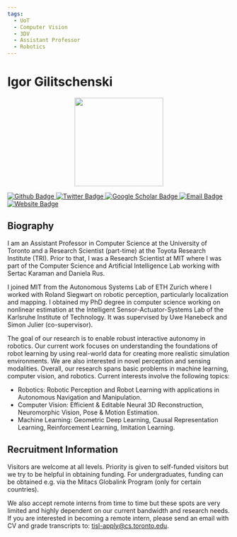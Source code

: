 ```yaml
---
tags:
  - UoT
  - Computer Vision
  - 3DV
  - Assistant Professor
  - Robotics
---
```


# Igor Gilitschenski

<div style="display: flex; justify-content: center;">
  <img src="https://tisl.cs.utoronto.ca/author/igor-gilitschenski/avatar_hu86beb882800da67218a1e6ce0699ef34_107625_270x270_fill_q75_lanczos_center.jpg" alt="" width="200"/>
</div>

<p align="left">
  <a href="https://github.com/igilitschenski">
    <img src="https://img.shields.io/badge/Github-white?logo=github&logoColor=black&cacheSeconds=1" alt="Github Badge"/>
  </a>
  <a href="https://twitter.com/">
    <img src="https://img.shields.io/badge/Twitter-white?logo=twitter&logoColor=blue&cacheSeconds=1" alt="Twitter Badge"/>
  </a>
  <a href="https://scholar.google.com/citations?user=Nuw1Y4oAAAAJ&hl=en">
    <img src="https://img.shields.io/badge/GoogleScholar-white?logo=googlescholar&logoColor=blue&cacheSeconds=1" alt="Google Scholar Badge"/>
  </a>
  <a href="mailto:igor@gilitschenski.org">
    <img src="https://img.shields.io/badge/Email-white?logo=gmail&logoColor=blue" alt="Email Badge"/>
  </a>
  <a href="https://tisl.cs.utoronto.ca/author/igor-gilitschenski/">
  <img src="https://img.shields.io/badge/website-white?logo=wordpress&logoColor=blue" alt="Website Badge"/>
  </a>
</p>

## Biography

I am an Assistant Professor in Computer Science at the University of Toronto and a Research Scientist (part-time) at the Toyota Research Institute (TRI). Prior to that, I was a Research Scientist at MIT where I was part of the Computer Science and Artificial Intelligence Lab working with Sertac Karaman and Daniela Rus.

I joined MIT from the Autonomous Systems Lab of ETH Zurich where I worked with Roland Siegwart on robotic perception, particularly localization and mapping. I obtained my PhD degree in computer science working on nonlinear estimation at the Intelligent Sensor-Actuator-Systems Lab of the Karlsruhe Institute of Technology. It was supervised by Uwe Hanebeck and Simon Julier (co-supervisor).

The goal of our research is to enable robust interactive autonomy in robotics. Our current work focuses on understanding the foundations of robot learning by using real-world data for creating more realistic simulation environments. We are also interested in novel perception and sensing modalities. Overall, our research spans basic problems in machine learning, computer vision, and robotics. Current interests involve the following topics:

- Robotics: Robotic Perception and Robot Learning with applications in Autonomous Navigation and Manipulation.
- Computer Vision: Efficient & Editable Neural 3D Reconstruction, Neuromorphic Vision, Pose & Motion Estimation.
- Machine Learning: Geometric Deep Learning, Causal Representation Learning, Reinforcement Learning, Imitation Learning.

## Recruitment Information

Visitors are welcome at all levels. Priority is given to self-funded visitors but we try to be helpful in obtaining funding. For undergraduates, funding can be obtained e.g. via the Mitacs Globalink Program (only for certain countries).

We also accept remote interns from time to time but these spots are very limited and highly dependent on our current bandwidth and research needs. If you are interested in becoming a remote intern, please send an email with CV and grade transcripts to: [tisl-apply@cs.toronto.edu](tisl-apply@cs.toronto.edu).
